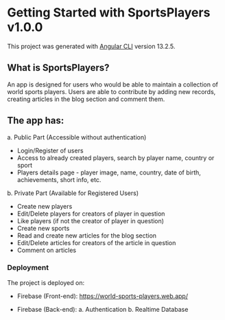 # Getting Started with SportsPlayers v1.0.0

This project was generated with [Angular CLI](https://github.com/angular/angular-cli) version 13.2.5.

## What is SportsPlayers?
An app is designed for users who would be able to maintain a collection of world sports players. Users are able to contribute by adding new records, creating articles in the blog section and comment them. 

## The app has:
a. Public Part (Accessible without authentication)
- Login/Register of users
- Access to already created players, search by player name, country or sport
- Players details page - player image, name, country, date of birth, achievements, short info, etc.

b. Private Part (Available for Registered Users)
- Create new players
- Edit/Delete players for creators of player in question
- Like players (if not the creator of player in question)
- Create new sports
- Read and create new articles for the blog section
- Edit/Delete articles for creators of the article in question
- Comment on articles

### Deployment
The project is deployed on:

- Firebase (Front-end):
https://world-sports-players.web.app/

- Firebase (Back-end):
a. Authentication
b. Realtime Database

